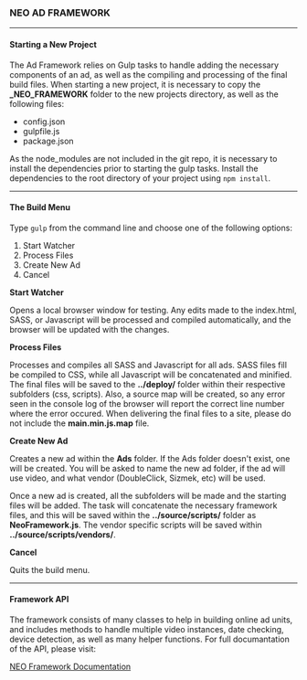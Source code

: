 ### NEO AD FRAMEWORK
---

#### Starting a New Project

The Ad Framework relies on Gulp tasks to handle adding the necessary components of an ad, as well as the compiling 
and processing of the final build files. When starting a new project, it is necessary to copy the **_NEO_FRAMEWORK** 
folder to the new projects directory, as well as the following files:

* config.json
* gulpfile.js
* package.json

As the node_modules are not included in the git repo, it is necessary to install the dependencies prior to starting the gulp tasks. Install the dependencies to the root directory of your project using `npm install`.

---

#### The Build Menu

Type `gulp` from the command line and choose one of the following options:

1. Start Watcher
2. Process Files
3. Create New Ad
4. Cancel
		
	
**Start Watcher**
	
Opens a local browser window for testing. Any edits made to the index.html, SASS, or Javascript will be processed and compiled automatically,  and the browser will be updated with the changes.
	
**Process Files**

Processes and compiles all SASS and Javascript for all ads. SASS files fill be compiled to CSS, while all Javascript will be concatenated and minified. The final files will be saved to the **../deploy/** folder within their respective subfolders (css, scripts). Also, a source map will be created, so any error seen in the console log of the browser will report the correct line number where the error occured. When delivering the final files to a site, please do not include the **main.min.js.map** file.

**Create New Ad**

Creates a new ad within the **Ads** folder. If the Ads folder doesn't exist, one will be created. You will be asked to name the new ad folder, if the ad will use video, and what vendor (DoubleClick, Sizmek, etc) will be used.

Once a new ad is created, all the subfolders will be made and the starting files will be added. The task will 
concatenate the necessary framework files, and this will be saved within the **../source/scripts/** folder as 
**NeoFramework.js**. The vendor specific scripts will be saved within **../source/scripts/vendors/**.

**Cancel**

Quits the build menu.

---

#### Framework API

The framework consists of many classes to help in building online ad units, and includes methods to handle multiple video instances, date checking, device detection, as well as many helper functions. For full documantation of the API, please visit:  

[NEO Framework Documentation](https://github.com/StaticLab/neo-ad-framework/wiki)